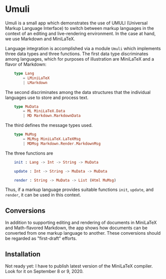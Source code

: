 # Umuli

Umuli is a small app which demonstrates the use of 
UMULI (Universal Markup Language Interface) to
switch between markup languages in the context
of an editing and live-rendering environment.
In the case at hand, we use Markdown and MiniLaTeX.

Language integration is accomplished 
via a module `Umuli` which implements three data types and three functions.
The first data type discriminates among languages, which for 
purposes of illustration are MiniLaTeX and a flavor of Markdown:

```elm
    type Lang
        = LMiniLaTeX
        | LMarkdown
```

The second discriminates among the data structures that
the individual languages use to store and process text.

```elm
    type MuData
        = ML MiniLaTeX.Data
        | MD Markdown.MarkdownData

```
The third defines the message types used.

```elm
    type MuMsg
        = MLMsg MiniLaTeX.LaTeXMsg
        | MDMsg Markdown.Render.MarkdownMsg
```

The three functions are

```elm
    init : Lang -> Int -> String -> MuData

    update : Int -> String -> MuData -> MuData

    render : String -> MuData -> List (Html MuMsg)
```

Thus, if a markup language provides suitable functions
`init`, `update`, and `render`, it can be used in this context.

## Conversions

In addition to supporting editing and rendering of documents
in MiniLaTeX and Math-flavored Markdown, the app shows
how documents can be converted from one markup language to another.
These conversions should be regarded as "first-draft" efforts.


## Installation

Not ready yet: I have to publish latest version of the MiniLaTeX compiler.
Look for it on September 8 or 9, 2020.